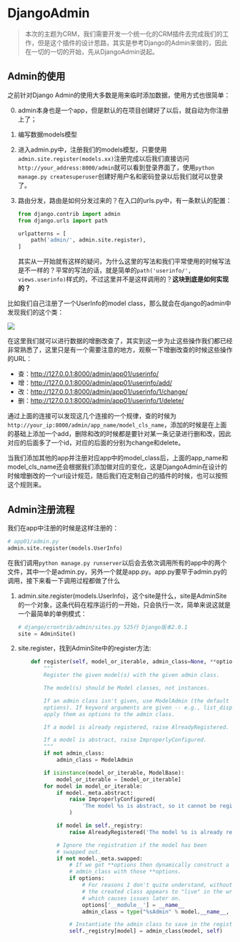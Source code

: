 # DjangoAdmin

> 本次的主题为CRM，我们需要开发一个统一化的CRM插件去完成我们的工作，但是这个插件的设计思路，其实是参考Django的Admin来做的，因此在一切的一切的开始，先从DjangoAdmin说起。

## Admin的使用

之前针对Django Admin的使用大多数是用来临时添加数据，使用方式也很简单：

0. admin本身也是一个app，但是默认的在项目创建好了以后，就自动为你注册上了；

1. 编写数据models模型

2. 进入admin.py中，注册我们的models模型，只要使用`admin.site.register(models.xx)`注册完成以后我们直接访问`http://your_address:8000/admin`就可以看到登录界面了，使用`python manage.py createsuperuser`创建好用户名和密码登录以后我们就可以登录了。

3. 路由分发，路由是如何分发过来的？在入口的urls.py中，有一条默认的配置：

   ```python
   from django.contrib import admin
   from django.urls import path
   
   urlpatterns = [
       path('admin/', admin.site.register),
   ]
   ```

   其实从一开始就有这样的疑问，为什么这里的写法和我们平常使用的时候写法是不一样的？平常的写法的话，就是简单的`path('userinfo/', views.userinfo)`样式的，不过这里并不是这样调用的？**这块到底是如何实现的？**

比如我们自己注册了一个UserInfo的model class，那么就会在django的admin中发现我们的这个类：

![](http://tuku.dcgamer.top/18-8-22/55457149.jpg)

在这里我们就可以进行数据的增删改查了，其实到这一步为止这些操作我们都已经非常熟悉了，这里只是有一个需要注意的地方，观察一下增删改查的时候这些操作的URL：

- 查：http://127.0.0.1:8000/admin/app01/userinfo/
- 增：http://127.0.0.1:8000/admin/app01/userinfo/add/
- 改：http://127.0.0.1:8000/admin/app01/userinfo/1/change/
- 删：http://127.0.0.1:8000/admin/app01/userinfo/1/delete/

通过上面的连接可以发现这几个连接的一个规律，查的时候为`http://your_ip:8000/admin/app_name/model_cls_name`，添加的时候是在上面的基础上添加一个add，删除和改的时候都是要针对某一条记录进行删和改，因此对应的后面多了一个id，对应的后面的分别为change和delete。

当我们添加其他的app并注册对应app中的model_class后，上面的app_name和model_cls_name还会根据我们添加做对应的变化，这是DjangoAdmin在设计的时候增删改的一个url设计规范，随后我们在定制自己的插件的时候，也可以按照这个规则来。

## Admin注册流程

我们在app中注册的时候是这样注册的：

```python
# app01/admin.py
admin.site.register(models.UserInfo)
```

在我们调用`python manage.py runserver`以后会去依次调用所有的app中的两个文件，其中一个是admin.py，另外一个就是app.py。app.py要早于admin.py的调用，接下来看一下调用过程都做了什么

1. admin.site.register(models.UserInfo)，这个site是什么，site是AdminSite的一个对象，这条代码在程序运行的一开始，只会执行一次，简单来说这就是一个最简单的单例模式：

   ```python
   # django/crontrib/admin/sites.py 525行 Django版本2.0.1
   site = AdminSite()
   ```

2. site.register，找到AdminSite中的register方法:

   ```python
       def register(self, model_or_iterable, admin_class=None, **options):
           """
           Register the given model(s) with the given admin class.
   
           The model(s) should be Model classes, not instances.
   
           If an admin class isn't given, use ModelAdmin (the default admin
           options). If keyword arguments are given -- e.g., list_display --
           apply them as options to the admin class.
   
           If a model is already registered, raise AlreadyRegistered.
   
           If a model is abstract, raise ImproperlyConfigured.
           """
           if not admin_class:
               admin_class = ModelAdmin
   
           if isinstance(model_or_iterable, ModelBase):
               model_or_iterable = [model_or_iterable]
           for model in model_or_iterable:
               if model._meta.abstract:
                   raise ImproperlyConfigured(
                       'The model %s is abstract, so it cannot be registered with admin.' % model.__name__
                   )
   
               if model in self._registry:
                   raise AlreadyRegistered('The model %s is already registered' % model.__name__)
   
               # Ignore the registration if the model has been
               # swapped out.
               if not model._meta.swapped:
                   # If we got **options then dynamically construct a subclass of
                   # admin_class with those **options.
                   if options:
                       # For reasons I don't quite understand, without a __module__
                       # the created class appears to "live" in the wrong place,
                       # which causes issues later on.
                       options['__module__'] = __name__
                       admin_class = type("%sAdmin" % model.__name__, (admin_class,), options)
   
                   # Instantiate the admin class to save in the registry
                   self._registry[model] = admin_class(model, self)
   ```

   

